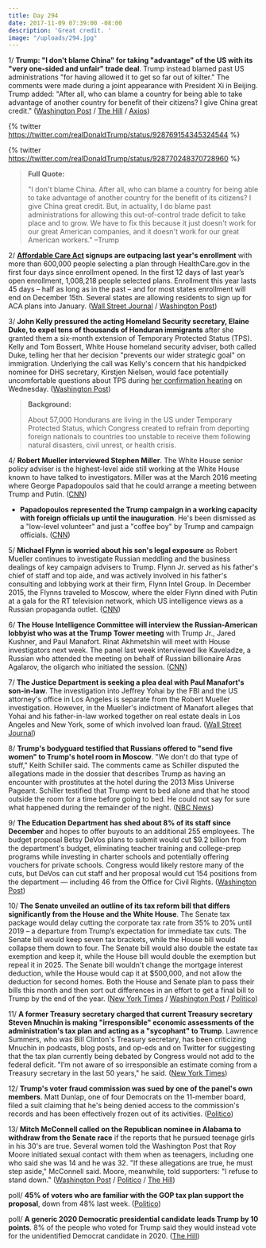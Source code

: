 ```yaml
---
title: Day 294
date: 2017-11-09 07:39:00 -08:00
description: 'Great credit. '
image: "/uploads/294.jpg"
---
```


1/ **Trump: "I don't blame China" for taking "advantage" of the US with its "very one-sided and unfair" trade deal**. Trump instead blamed past US administrations "for having allowed it to get so far out of kilter." The comments were made during a joint appearance with President Xi in Beijing. Trump added: "After all, who can blame a country for being able to take advantage of another country for benefit of their citizens? I give China great credit." ([Washington Post](https://www.washingtonpost.com/news/post-politics/wp/2017/11/08/in-beijing-trump-lavishes-praise-on-chinese-leader-touts-great-chemistry-between-them/) / [The Hill](http://thehill.com/homenews/administration/359544-trump-blames-predecessors-not-china-for-unfair-trade-practices) / [Axios](https://www.axios.com/trump-to-chinese-leaders-i-dont-blame-you-for-taking-advantage-of-us-2508033176.html))

{% twitter https://twitter.com/realDonaldTrump/status/928769154345324544 %}

{% twitter https://twitter.com/realDonaldTrump/status/928770248370728960 %}

> **Full Quote:**
>
> "I don't blame China. After all, who can blame a country for being able to take advantage of another country for the benefit of its citizens? I give China great credit. But, in actuality, I do blame past administrations for allowing this out-of-control trade deficit to take place and to grow. We have to fix this because it just doesn't work for our great American companies, and it doesn't work for our great American workers." –Trump

2/ **<a href="{{ site.baseurl }}/trump-health-care/">Affordable Care Act</a> signups are outpacing last year's enrollment** with more than 600,000 people selecting a plan through HealthCare.gov in the first four days since enrollment opened. In the first 12 days of last year’s open enrollment, 1,008,218 people selected plans. Enrollment this year lasts 45 days – half as long as in the past – and for most states enrollment will end on December 15th. Several states are allowing residents to sign up for ACA plans into January. ([Wall Street Journal](https://www.wsj.com/articles/insurers-see-jump-in-sign-ups-for-affordable-care-act-1510241580) / [Washington Post](https://www.washingtonpost.com/news/powerpost/wp/2017/11/06/aca-signups-spike-at-open-enrollments-start/))

3/ **John Kelly pressured the acting Homeland Security secretary, Elaine Duke, to expel tens of thousands of Honduran immigrants** after she granted them a six-month extension of Temporary Protected Status (TPS). Kelly and Tom Bossert, White House homeland security adviser, both called Duke, telling her that her decision "prevents our wider strategic goal" on immigration. Underlying the call was Kelly's concern that his handpicked nominee for DHS secretary, Kirstjen  Nielsen, would face potentially uncomfortable questions about TPS during [her confirmation hearing](https://www.washingtonpost.com/world/national-security/kirstjen-nielsen-trumps-nominee-to-lead-homeland-security-sails-through-confirmation-hearing/2017/11/08/1b8ca08e-c4ad-11e7-84bc-5e285c7f4512_story.html) on Wednesday. ([Washington Post](https://www.washingtonpost.com/world/national-security/white-house-chief-of-staff-tried-to-pressure-acting-dhs-secretary-to-expel-thousands-of-hondurans-officials-say/2017/11/09/914d3700-c54a-11e7-a441-3a768c8586f1_story.html))

> **Background:**
>
> About 57,000 Hondurans are living in the US under Temporary Protected Status, which Congress created to refrain from deporting foreign nationals to countries too unstable to receive them following natural disasters, civil unrest, or health crisis.

4/ **Robert Mueller interviewed Stephen Miller**. The White House senior policy adviser is the highest-level aide still working at the White House known to have talked to investigators. Miller was at the March 2016 meeting where George Papadopoulos said that he could arrange a meeting between Trump and Putin. ([CNN](http://www.cnn.com/2017/11/09/politics/stephen-miller-interviewed-special-counsel-russia-investigation/))

* **Papadopoulos represented the Trump campaign in a working capacity with foreign officials up until the inauguration**. He's been dismissed as a "low-level volunteer" and just a "coffee boy" by Trump and campaign officials. ([CNN](http://www.cnn.com/2017/11/09/politics/papadopoulos-meetings-coffee-boy/index.html))

5/ **Michael Flynn is worried about his son's legal exposure** as Robert Mueller continues to investigate Russian meddling and the business dealings of key campaign advisers to Trump. Flynn Jr. served as his father's chief of staff and top aide, and was actively involved in his father's consulting and lobbying work at their firm, Flynn Intel Group.  In December 2015, the Flynns traveled to Moscow, where the elder Flynn dined with Putin at a gala for the RT television network, which US intelligence views as a Russian propaganda outlet. ([CNN](http://www.cnn.com/2017/11/08/politics/michael-flynn-son-special-counsel-russia-investigation/index.html))

6/ **The House Intelligence Committee will interview the Russian-American lobbyist who was at the Trump Tower meeting** with Trump Jr., Jared Kushner, and Paul Manafort. Rinat Akhmetshin will meet with House investigators next week. The panel last week interviewed Ike Kaveladze, a Russian who attended the meeting on behalf of Russian billionaire Aras Agalarov, the oligarch who initiated the session. ([CNN](http://www.cnn.com/2017/11/09/politics/lobbyist-house-intelligence-interview/index.html))

7/ **The Justice Department is seeking a plea deal with Paul Manafort's son-in-law**. The investigation into Jeffrey Yohai by the FBI and the US attorney's office in Los Angeles is separate from the Robert Mueller investigation. However, in the Mueller's indictment of Manafort alleges that Yohai and his father-in-law worked together on real estate deals in Los Angeles and New York, some of which involved loan fraud. ([Wall Street Journal](https://www.wsj.com/articles/prosecutors-seek-plea-deal-with-manaforts-former-son-in-law-1510223581))

8/ **Trump's bodyguard testified that Russians offered to "send five women" to Trump's hotel room in Moscow**. "We don't do that type of stuff," Keith Schiller said. The comments came as Schiller disputed the allegations made in the dossier that describes Trump as having an encounter with prostitutes at the hotel during the 2013 Miss Universe Pageant. Schiller testified that Trump went to bed alone and that he stood outside the room for a time before going to bed. He could not say for sure what happened during the remainder of the night. ([NBC News](https://www.nbcnews.com/news/us-news/trump-bodyguard-testifies-russian-offered-trump-women-was-turned-down-n819386))

9/ **The Education Department has shed about 8% of its staff since December** and hopes to offer buyouts to an additional 255 employees. The budget proposal Betsy DeVos plans to submit would cut $9.2 billion from the department's budget, eliminating teacher training and college-prep programs while investing in charter schools and potentially offering vouchers for private schools. Congress would likely restore many of the cuts, but DeVos can cut staff and her proposal would cut 154 positions from the department — including 46 from the Office for Civil Rights. ([Washington Post](https://www.washingtonpost.com/local/education/inside-betsy-devoss-efforts-to-shrink-the-education-department/2017/11/08/fc03884c-ba64-11e7-be94-fabb0f1e9ffb_story.html))

10/ **The Senate unveiled an outline of its tax reform bill that differs significantly from the House and the White House**. The Senate tax package would delay cutting the corporate tax rate from 35% to 20% until 2019 – a departure from Trump’s expectation for immediate tax cuts. The Senate bill would keep seven tax brackets, while the House bill would collapse them down to four. The Senate bill would also double the estate tax exemption and keep it, while the House bill would double the exemption but repeal it in 2025. The Senate bill wouldn't change the mortgage interest deduction, while the House would cap it at $500,000, and not allow the deduction for second homes. Both the House and Senate plan to pass their bills this month and then sort out differences in an effort to get a final bill to Trump by the end of the year. ([New York Times](https://www.nytimes.com/2017/11/09/us/politics/facing-math-trouble-house-panel-races-to-adjust-tax-bill.html) / [Washington Post](https://www.washingtonpost.com/business/economy/senate-gop-plan-would-delay-corporate-tax-cut-until-2019-breaking-with-trump/2017/11/09/92ea07ec-c55d-11e7-afe9-4f60b5a6c4a0_story.html) / [Politico](https://www.politico.com/story/2017/11/09/senate-tax-bill-2017-244743))

11/ **A former Treasury secretary charged that current Treasury secretary Steven Mnuchin is making "irresponsible" economic assessments of the administration's tax plan and acting as a "sycophant" to Trump**. Lawrence Summers, who was Bill Clinton's Treasury secretary, has been criticizing Mnuchin in podcasts, blog posts, and op-eds and on Twitter for suggesting that the tax plan currently being debated by Congress would not add to the federal deficit. "I’m not aware of so irresponsible an estimate coming from a Treasury secretary in the last 50 years," he said. ([New York Times](https://www.nytimes.com/2017/11/08/us/politics/larry-summers-mnuchin-treasury.html))

12/ **Trump's voter fraud commission was sued by one of the panel's own members**. Matt Dunlap, one of four Democrats on the 11-member board, filed a suit claiming that he's being denied access to the commission's records and has been effectively frozen out of its activities. ([Politico](https://www.politico.com/story/2017/11/09/trump-voter-fraud-commission-lawsuit-matt-dunlap-244741))

13/ **Mitch McConnell called on the Republican nominee in Alabama to withdraw from the Senate race** if the reports that he pursued teenage girls in his 30's are true. Several women told the Washington Post that Roy Moore initiated sexual contact with them when as teenagers, including one who said she was 14 and he was 32. "If these allegations are true, he must step aside," McConnell said. Moore, meanwhile, told supporters: "I refuse to stand down." ([Washington Post](https://www.washingtonpost.com/investigations/woman-says-roy-moore-initiated-sexual-encounter-when-she-was-14-he-was-32/2017/11/09/1f495878-c293-11e7-afe9-4f60b5a6c4a0_story.html) / [Politico](https://www.politico.com/story/2017/11/09/roy-moore-sex-accusations-244747) / [The Hill](http://thehill.com/homenews/campaign/359713-moore-after-sexual-allegations-i-refuse-to-stand-down))

poll/ **45% of voters who are familiar with the GOP tax plan support the proposal**, down from 48% last week. ([Politico](https://www.politico.com/story/2017/11/09/poll-support-for-gop-tax-plan-ticks-down-but-remains-positive-244715))

poll/ **A generic 2020 Democratic presidential candidate leads Trump by 10 points**. 8% of the people who voted for Trump said they would instead vote for the unidentified Democrat candidate in 2020. ([The Hill](http://thehill.com/homenews/campaign/359553-poll-generic-democrat-leading-trump-by-10-points))